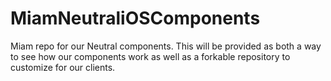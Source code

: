 # MiamNeutraliOSComponents
Miam repo for our Neutral components. This will be provided as both a way to see how our components work as well as a forkable repository to customize for our clients.

